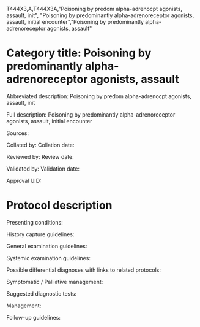 T444X3,A,T444X3A,"Poisoning by predom alpha-adrenocpt agonists, assault, init", "Poisoning by predominantly alpha-adrenoreceptor agonists, assault, initial encounter","Poisoning by predominantly alpha-adrenoreceptor agonists, assault"
# Category title: Poisoning by predominantly alpha-adrenoreceptor agonists, assault

Abbreviated description: Poisoning by predom alpha-adrenocpt agonists, assault, init

Full description: Poisoning by predominantly alpha-adrenoreceptor agonists, assault, initial encounter

Sources:

Collated by:
Collation date:

Reviewed by:
Review date:

Validated by:
Validation date:

Approval UID:

# Protocol description

Presenting conditions:

History capture guidelines:

General examination guidelines:

Systemic examination guidelines:

Possible differential diagnoses with links to related protocols:

Symptomatic / Palliative management:

Suggested diagnostic tests:

Management:

Follow-up guidelines:
